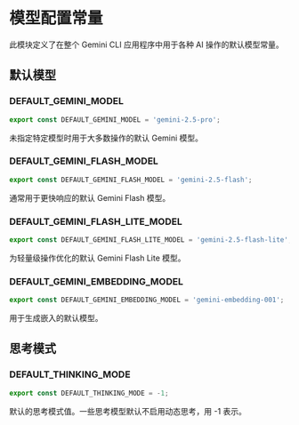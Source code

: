 # 模型配置常量

此模块定义了在整个 Gemini CLI 应用程序中用于各种 AI 操作的默认模型常量。

## 默认模型

### DEFAULT_GEMINI_MODEL
```ts
export const DEFAULT_GEMINI_MODEL = 'gemini-2.5-pro';
```
未指定特定模型时用于大多数操作的默认 Gemini 模型。

### DEFAULT_GEMINI_FLASH_MODEL
```ts
export const DEFAULT_GEMINI_FLASH_MODEL = 'gemini-2.5-flash';
```
通常用于更快响应的默认 Gemini Flash 模型。

### DEFAULT_GEMINI_FLASH_LITE_MODEL
```ts
export const DEFAULT_GEMINI_FLASH_LITE_MODEL = 'gemini-2.5-flash-lite';
```
为轻量级操作优化的默认 Gemini Flash Lite 模型。

### DEFAULT_GEMINI_EMBEDDING_MODEL
```ts
export const DEFAULT_GEMINI_EMBEDDING_MODEL = 'gemini-embedding-001';
```
用于生成嵌入的默认模型。

## 思考模式

### DEFAULT_THINKING_MODE
```ts
export const DEFAULT_THINKING_MODE = -1;
```
默认的思考模式值。一些思考模型默认不启用动态思考，用 -1 表示。